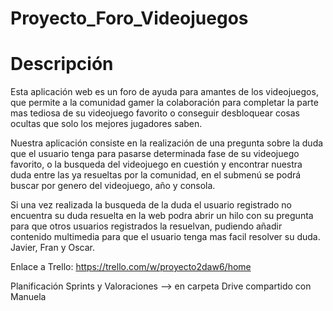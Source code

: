 # Proyecto_Foro_Videojuegos
# Descripción
Esta aplicación web es un foro de ayuda para amantes de los videojuegos, que permite a la comunidad gamer la colaboración para completar la parte mas tediosa de su videojuego favorito o conseguir desbloquear cosas ocultas que solo los mejores jugadores saben.

Nuestra aplicación consiste en la realización de una pregunta sobre la duda que el usuario tenga para pasarse determinada fase de su videojuego favorito, o la busqueda del videojuego en cuestión y encontrar nuestra duda entre las ya resueltas por la comunidad, en el submenú se podrá buscar por genero del videojuego, año y consola.

Si una vez realizada la busqueda de la duda el usuario registrado no encuentra su duda resuelta en la web podra abrir un hilo con su pregunta para que otros usuarios registrados la resuelvan, pudiendo añadir contenido multimedia para que el usuario tenga mas facil resolver su duda. 
Javier, Fran y Oscar.

Enlace a Trello: https://trello.com/w/proyecto2daw6/home

Planificación Sprints y Valoraciones --> en carpeta Drive compartido con Manuela
